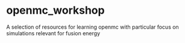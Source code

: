 # openmc_workshop
A selection of resources for learning openmc with particular focus on simulations relevant for fusion energy
